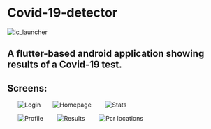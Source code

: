 # Covid-19-detector 
![ic_launcher](https://user-images.githubusercontent.com/97244341/218289743-ca72e31e-026a-4030-b2d4-8852472d58a1.png)

## A flutter-based android application showing results of a Covid-19 test.

## Screens:
&nbsp;&nbsp; &nbsp; &nbsp;![Login](https://user-images.githubusercontent.com/97244341/218289918-b858e5fe-e822-4fd8-8673-2132de9ca8e8.jpg) &nbsp;&nbsp; &nbsp; &nbsp;![Homepage](https://user-images.githubusercontent.com/97244341/218290022-fc318265-06a1-4a0e-9200-3089f0e8045a.jpg) &nbsp;&nbsp; &nbsp; &nbsp; ![Stats](https://user-images.githubusercontent.com/97244341/218290081-d4dcacb4-4ece-41d5-ae79-8c973210318b.jpg)

&nbsp;&nbsp; &nbsp; &nbsp;![Profile](https://user-images.githubusercontent.com/97244341/218290105-e1035fb1-a027-473f-8b5b-dbdd40687084.jpg) &nbsp;&nbsp; &nbsp; &nbsp; ![Results](https://user-images.githubusercontent.com/97244341/218290112-a660194b-4083-49fa-a066-abbbc6842181.jpg) &nbsp;&nbsp; &nbsp; &nbsp; ![Pcr locations](https://user-images.githubusercontent.com/97244341/218290120-e5c8dd89-8d68-4b5b-8001-860948a523dc.jpg)







